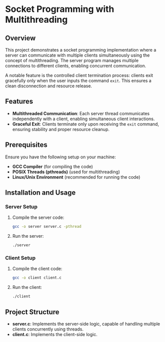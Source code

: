 # Socket Programming with Multithreading

## Overview
This project demonstrates a socket programming implementation where a server can communicate with multiple clients simultaneously using the concept of multithreading. The server program manages multiple connections to different clients, enabling concurrent communication.

A notable feature is the controlled client termination process: clients exit gracefully only when the user inputs the command `exit`. This ensures a clean disconnection and resource release.

## Features
- **Multithreaded Communication**: Each server thread communicates independently with a client, enabling simultaneous client interactions.
- **Graceful Exit**: Clients terminate only upon receiving the `exit` command, ensuring stability and proper resource cleanup.

## Prerequisites
Ensure you have the following setup on your machine:
- **GCC Compiler** (for compiling the code)
- **POSIX Threads (pthreads)** (used for multithreading)
- **Linux/Unix Environment** (recommended for running the code)

## Installation and Usage

### Server Setup
1. Compile the server code:
   ```bash
   gcc -o server server.c -pthread
   ```
2. Run the server:
   ```bash
   ./server
   ```

### Client Setup
1. Compile the client code:
   ```bash
   gcc -o client client.c
   ```
2. Run the client:
   ```bash
   ./client
   ```

## Project Structure
- **server.c**: Implements the server-side logic, capable of handling multiple clients concurrently using threads.
- **client.c**: Implements the client-side logic.





